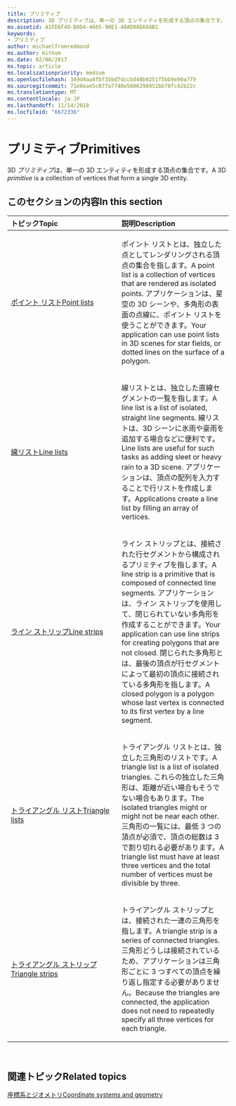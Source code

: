 ```yaml
---
title: プリミティブ
description: 3D プリミティブは、単一の 3D エンティティを形成する頂点の集合です。
ms.assetid: A1FE6F49-B0D4-4665-90E1-40AD98E668B1
keywords:
- プリミティブ
author: michaelfromredmond
ms.author: mithom
ms.date: 02/08/2017
ms.topic: article
ms.localizationpriority: medium
ms.openlocfilehash: 349d4aa4fbf35bd7dccbd48b0251f5bb9e90a779
ms.sourcegitcommit: 71e8eae5c077a7740e5606298951bb78fc42b22c
ms.translationtype: MT
ms.contentlocale: ja-JP
ms.lasthandoff: 11/14/2018
ms.locfileid: "6672336"
---
```

# <a name="primitives"></a><span data-ttu-id="19375-104">プリミティブ</span><span class="sxs-lookup"><span data-stu-id="19375-104">Primitives</span></span>


<span data-ttu-id="19375-105">3D *プリミティブ*は、単一の 3D エンティティを形成する頂点の集合です。</span><span class="sxs-lookup"><span data-stu-id="19375-105">A 3D *primitive* is a collection of vertices that form a single 3D entity.</span></span>

## <a name="span-idin-this-sectionspanin-this-section"></a><span data-ttu-id="19375-106"><span id="in-this-section"></span>このセクションの内容</span><span class="sxs-lookup"><span data-stu-id="19375-106"><span id="in-this-section"></span>In this section</span></span>


<table>
<colgroup>
<col width="50%" />
<col width="50%" />
</colgroup>
<thead>
<tr class="header">
<th align="left"><span data-ttu-id="19375-107">トピック</span><span class="sxs-lookup"><span data-stu-id="19375-107">Topic</span></span></th>
<th align="left"><span data-ttu-id="19375-108">説明</span><span class="sxs-lookup"><span data-stu-id="19375-108">Description</span></span></th>
</tr>
</thead>
<tbody>
<tr class="odd">
<td align="left"><p><a href="point-lists.md"><span data-ttu-id="19375-109">ポイント リスト</span><span class="sxs-lookup"><span data-stu-id="19375-109">Point lists</span></span></a></p></td>
<td align="left"><p><span data-ttu-id="19375-110">ポイント リストとは、独立した点としてレンダリングされる頂点の集合を指します。</span><span class="sxs-lookup"><span data-stu-id="19375-110">A point list is a collection of vertices that are rendered as isolated points.</span></span> <span data-ttu-id="19375-111">アプリケーションは、星空の 3D シーンや、多角形の表面の点線に、ポイント リストを使うことができます。</span><span class="sxs-lookup"><span data-stu-id="19375-111">Your application can use point lists in 3D scenes for star fields, or dotted lines on the surface of a polygon.</span></span></p></td>
</tr>
<tr class="even">
<td align="left"><p><a href="line-lists.md"><span data-ttu-id="19375-112">線リスト</span><span class="sxs-lookup"><span data-stu-id="19375-112">Line lists</span></span></a></p></td>
<td align="left"><p><span data-ttu-id="19375-113">線リストとは、独立した直線セグメントの一覧を指します。</span><span class="sxs-lookup"><span data-stu-id="19375-113">A line list is a list of isolated, straight line segments.</span></span> <span data-ttu-id="19375-114">線リストは、3D シーンに氷雨や豪雨を追加する場合などに便利です。</span><span class="sxs-lookup"><span data-stu-id="19375-114">Line lists are useful for such tasks as adding sleet or heavy rain to a 3D scene.</span></span> <span data-ttu-id="19375-115">アプリケーションは、頂点の配列を入力することで行リストを作成します。</span><span class="sxs-lookup"><span data-stu-id="19375-115">Applications create a line list by filling an array of vertices.</span></span></p></td>
</tr>
<tr class="odd">
<td align="left"><p><a href="line-strips.md"><span data-ttu-id="19375-116">ライン ストリップ</span><span class="sxs-lookup"><span data-stu-id="19375-116">Line strips</span></span></a></p></td>
<td align="left"><p><span data-ttu-id="19375-117">ライン ストリップとは、接続された行セグメントから構成されるプリミティブを指します。</span><span class="sxs-lookup"><span data-stu-id="19375-117">A line strip is a primitive that is composed of connected line segments.</span></span> <span data-ttu-id="19375-118">アプリケーションは、ライン ストリップを使用して、閉じられていない多角形を作成することができます。</span><span class="sxs-lookup"><span data-stu-id="19375-118">Your application can use line strips for creating polygons that are not closed.</span></span> <span data-ttu-id="19375-119">閉じられた多角形とは、最後の頂点が行セグメントによって最初の頂点に接続されている多角形を指します。</span><span class="sxs-lookup"><span data-stu-id="19375-119">A closed polygon is a polygon whose last vertex is connected to its first vertex by a line segment.</span></span></p></td>
</tr>
<tr class="even">
<td align="left"><p><a href="triangle-lists.md"><span data-ttu-id="19375-120">トライアングル リスト</span><span class="sxs-lookup"><span data-stu-id="19375-120">Triangle lists</span></span></a></p></td>
<td align="left"><p><span data-ttu-id="19375-121">トライアングル リストとは、独立した三角形のリストです。</span><span class="sxs-lookup"><span data-stu-id="19375-121">A triangle list is a list of isolated triangles.</span></span> <span data-ttu-id="19375-122">これらの独立した三角形は、距離が近い場合もそうでない場合もあります。</span><span class="sxs-lookup"><span data-stu-id="19375-122">The isolated triangles might or might not be near each other.</span></span> <span data-ttu-id="19375-123">三角形の一覧には、最低 3 つの頂点が必須で、頂点の総数は 3 で割り切れる必要があります。</span><span class="sxs-lookup"><span data-stu-id="19375-123">A triangle list must have at least three vertices and the total number of vertices must be divisible by three.</span></span></p></td>
</tr>
<tr class="odd">
<td align="left"><p><a href="triangle-strips.md"><span data-ttu-id="19375-124">トライアングル ストリップ</span><span class="sxs-lookup"><span data-stu-id="19375-124">Triangle strips</span></span></a></p></td>
<td align="left"><p><span data-ttu-id="19375-125">トライアングル ストリップとは、接続された一連の三角形を指します。</span><span class="sxs-lookup"><span data-stu-id="19375-125">A triangle strip is a series of connected triangles.</span></span> <span data-ttu-id="19375-126">三角形どうしは接続されているため、アプリケーションは三角形ごとに 3 つすべての頂点を繰り返し指定する必要がありません。</span><span class="sxs-lookup"><span data-stu-id="19375-126">Because the triangles are connected, the application does not need to repeatedly specify all three vertices for each triangle.</span></span></p></td>
</tr>
</tbody>
</table>

 

## <a name="span-idrelated-topicsspanrelated-topics"></a><span data-ttu-id="19375-127"><span id="related-topics"></span>関連トピック</span><span class="sxs-lookup"><span data-stu-id="19375-127"><span id="related-topics"></span>Related topics</span></span>


[<span data-ttu-id="19375-128">座標系とジオメトリ</span><span class="sxs-lookup"><span data-stu-id="19375-128">Coordinate systems and geometry</span></span>](coordinate-systems-and-geometry.md)

 

 




